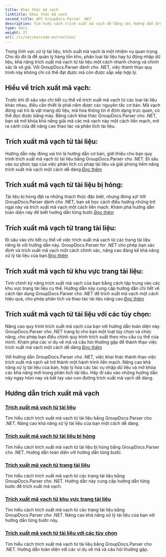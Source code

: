 ```yaml
---
title: Khai thác mã vạch
linktitle: Khai thác mã vạch
second_title: API GroupDocs.Parser .NET
description: Tìm hiểu cách trích xuất mã vạch dễ dàng với hướng dẫn GroupDocs.Parser for .NET. Hãy nâng cao khả năng xử lý tài liệu của bạn ngay bây giờ!
type: docs
weight: 27
url: /vi/net/barcode-extraction/
---
```


Trong lĩnh vực xử lý tài liệu, trích xuất mã vạch là một nhiệm vụ quan trọng. Cho dù đó là để quản lý hàng tồn kho, phân loại tài liệu hay tự động nhập dữ liệu, khả năng trích xuất mã vạch từ tài liệu một cách nhanh chóng và chính xác là vô giá. Với GroupDocs.Parser dành cho .NET, việc thành thạo quy trình này không chỉ có thể đạt được mà còn được sắp xếp hợp lý.

## Hiểu về trích xuất mã vạch:

Trước khi đi sâu vào chi tiết cụ thể về trích xuất mã vạch từ các loại tài liệu khác nhau, điều cần thiết là phải nắm được các nguyên tắc cơ bản. Mã vạch đóng vai trò là vật mang dữ liệu, mã hóa thông tin ở định dạng trực quan, có thể đọc được bằng máy. Bằng cách khai thác GroupDocs.Parser cho .NET, bạn sẽ mở khóa khả năng giải mã các mã vạch này một cách liền mạch, mở ra cánh cửa để nâng cao thao tác và phân tích tài liệu.

## Trích xuất mã vạch từ tài liệu:
 Hướng dẫn này đóng vai trò là hướng dẫn cơ bản, giới thiệu cho bạn quy trình trích xuất mã vạch từ tài liệu bằng GroupDocs.Parser cho .NET. Đi sâu vào sự phức tạp của việc phân tích cú pháp tài liệu và giải phóng tiềm năng trích xuất mã vạch một cách dễ dàng.[Đọc thêm](./extract-barcodes-from-document/)

## Trích xuất mã vạch từ tài liệu bị hỏng:
Tài liệu bị hỏng đặt ra những thách thức đặc biệt, nhưng đừng sợ! Với GroupDocs.Parser dành cho .NET, bạn sẽ học cách điều hướng những trở ngại này và trích xuất mã vạch một cách liền mạch. Khám phá hướng dẫn toàn diện này để biết hướng dẫn từng bước.[Đọc thêm](./extract-barcodes-from-corrupted-document/)

## Trích xuất mã vạch từ trang tài liệu:
 Đi sâu vào chi tiết cụ thể về việc trích xuất mã vạch từ các trang tài liệu riêng lẻ với hướng dẫn này. GroupDocs.Parser for .NET cho phép bạn xác định và trích xuất mã vạch một cách chính xác, nâng cao đáng kể khả năng xử lý tài liệu của bạn.[Đọc thêm](./extract-barcodes-from-document-page/)

## Trích xuất mã vạch từ khu vực trang tài liệu:
 Tinh chỉnh kỹ năng trích xuất mã vạch của bạn bằng cách tập trung vào các khu vực trang tài liệu cụ thể. Hướng dẫn này cung cấp hướng dẫn chi tiết về cách tận dụng GroupDocs.Parser cho .NET để trích xuất mã vạch một cách hiệu quả, cho phép phân tích và thao tác tài liệu nâng cao.[Đọc thêm](./extract-barcodes-from-document-page-area/)

## Trích xuất mã vạch từ tài liệu với các tùy chọn:
Nâng cao quy trình trích xuất mã vạch của bạn với hướng dẫn toàn diện này. GroupDocs.Parser cho .NET trang bị cho bạn một loạt tùy chọn và chức năng, cho phép bạn điều chỉnh quy trình trích xuất theo nhu cầu cụ thể của mình. Khám phá các ví dụ về mã và câu hỏi thường gặp để thành thạo việc trích xuất mã vạch một cách dễ dàng.[Đọc thêm](./extract-barcodes-from-document-with-options/)

Với hướng dẫn GroupDocs.Parser cho .NET, việc khai thác thành thạo việc trích xuất mã vạch sẽ trở thành một hành trình liền mạch. Nâng cao khả năng xử lý tài liệu của bạn, hợp lý hóa các tác vụ nhập dữ liệu và mở khóa các khả năng mới trong phân tích tài liệu. Hãy đi sâu vào những hướng dẫn này ngay hôm nay và bắt tay vào con đường trích xuất mã vạch dễ dàng.
## Hướng dẫn trích xuất mã vạch
### [Trích xuất mã vạch từ tài liệu](./extract-barcodes-from-document/)
Tìm hiểu cách trích xuất mã vạch từ tài liệu bằng GroupDocs.Parser cho .NET. Nâng cao khả năng xử lý tài liệu của bạn một cách dễ dàng.
### [Trích xuất mã vạch từ tài liệu bị hỏng](./extract-barcodes-from-corrupted-document/)
Tìm hiểu cách trích xuất mã vạch từ tài liệu bị hỏng bằng GroupDocs.Parser cho .NET. Hướng dẫn toàn diện với hướng dẫn từng bước.
### [Trích xuất mã vạch từ trang tài liệu](./extract-barcodes-from-document-page/)
Tìm hiểu cách trích xuất mã vạch từ các trang tài liệu bằng GroupDocs.Parser cho .NET. Hướng dẫn này cung cấp hướng dẫn từng bước để trích xuất mã vạch.
### [Trích xuất mã vạch từ khu vực trang tài liệu](./extract-barcodes-from-document-page-area/)
Tìm hiểu cách trích xuất mã vạch từ các trang tài liệu bằng GroupDocs.Parser cho .NET. Nâng cao khả năng xử lý tài liệu của bạn với hướng dẫn từng bước này.
### [Trích xuất mã vạch từ tài liệu với các tùy chọn](./extract-barcodes-from-document-with-options/)
Tìm hiểu cách trích xuất mã vạch từ tài liệu bằng GroupDocs.Parser cho .NET. Hướng dẫn toàn diện với các ví dụ về mã và câu hỏi thường gặp.